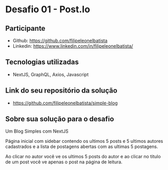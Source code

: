 # Desafio 01 - Post.Io

## Participante
- Github: https://github.com/filipeleonelbatista
- Linkedin: <https://www.linkedin.com/in/filipeleonelbatista/>

## Tecnologias utilizadas
- NextJS, GraphQL, Axios, Javascript

## Link do seu repositório da solução
- <https://github.com/filipeleonelbatista/simple-blog>

## Sobre sua solução para o desafio

Um Blog Simples com NextJS

Página inicial com sidebar contendo os ultimos 5 posts e 5 ultimos autores cadastrados e a lista de postagens abertas com as ultimas 5 postagens.

Ao clicar no autor você ve os ultimos 5 posts do autor e ao clicar no titulo de um post você ve apenas o post na página de leitura.
